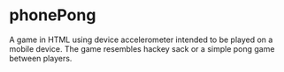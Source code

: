 # phonePong
A game in HTML using device accelerometer intended to be played on a mobile device. The game resembles hackey sack or a simple pong game between players.
